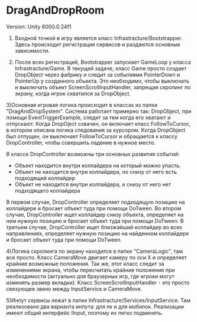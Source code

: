 # DragAndDropRoom
Version: Unity 6000.0.24f1

1) Входной точкой в игру является класс Infrastracture/Bootstrapper. Здесь происходит регистрация сервисов и раздаются основные зависимости.
   
2) После всех регистраций, Bootstrapper запускает GameLoop у класса Infrastracture/Game.
В текущей задаче, класс Game просто создает DropObject через фабрику и следит за событиями PointerDown и PointerUp у созданного объекта. 
Это необходимо, чтобы выключать и выключать объект ScreenScrollInputHandler, запрещая скролинг по экрану, когда игрок схватился за DropObject.

3)Основная игровая логика происходит в классах из папки "DragAndDropSystem". 
Система работает примерно так: 
DropObject, при помощи EventTriggerExample, следит за тем когда его хватают и отпускают.
Когда DropOject схвачен, он включает класс FollowToCursor, в котором описана логика следования за курсором.
Когда DropObject был отпущен, он выключает FollowToCursor и обращается к классу DropController, чтобы совершить падение в нужное место.

В классе DropController возможны три основных развития событий:
  - Объект находится внутри коллайдера на который можно упасть.
  - Объект не находится внутри коллайдера, но снизу от него есть подходящий коллайдер
  - Объект не находится внутри коллайдера, и снизу от него нет подходящего коллайдера

В первом случае, DropController определяет подходящую позицию на коллайдере и бросает объект туда при помощи DoTween.
Во втором случае, DropController ищет коллайдер снизу объекта, определяет на нем нужную позицию и бросает объект туда при помощи DoTween.
В третьем случае, DropController ищет близжайший коллайдер во всех направлениях, определяет нужную позицию на найденном коллайдере и бросает объект туда при помощи DoTween.

4)Логика скролинга по экрану находится в папке "CameraLogic", там все просто. 
Класс CameraMove двигает камеру по оси Х и определяет крайние возможные положения.
Так же, этот класс следит за изменениями экрана, чтобы пересчитать крайние положения при необходимости (актуально для браузерных игр, где игроки могут изменять размер вкладки).
Класс ScreenScrollInputHandler - это просто связующее звено между InputService и CameraMove.

5)Инпут сервисы лежат в папке Infrastracture/Services/InputService. 
Там реализовано два варианта инпута: для пк и для мобилок. Реализации имеют общий интерфейс IInput, поэтому их легко подменять.
